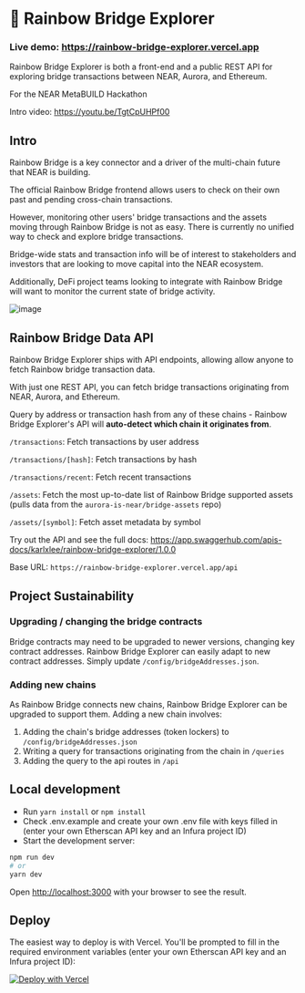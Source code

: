 # 🌈 Rainbow Bridge Explorer

### Live demo: https://rainbow-bridge-explorer.vercel.app

Rainbow Bridge Explorer is both a front-end and a public REST API for exploring bridge transactions between NEAR, Aurora, and Ethereum.

For the NEAR MetaBUILD Hackathon
 
Intro video: https://youtu.be/TgtCpUHPf00


## Intro

Rainbow Bridge is a key connector and a driver of the multi-chain future that NEAR is building.

The official Rainbow Bridge frontend allows users to check on their own past and pending cross-chain transactions.

However, monitoring other users' bridge transactions and the assets moving through Rainbow Bridge is not as easy. There is currently no unified way to check and explore bridge transactions.

Bridge-wide stats and transaction info will be of interest to stakeholders and investors that are looking to move capital into the NEAR ecosystem.

Additionally, DeFi project teams looking to integrate with Rainbow Bridge will want to monitor the current state of bridge activity.

![image](https://user-images.githubusercontent.com/30199031/155185887-1b3283ee-d14d-4b9d-a49b-2d06593eed49.png)


## Rainbow Bridge Data API

Rainbow Bridge Explorer ships with API endpoints, allowing allow anyone to fetch Rainbow bridge transaction data.

With just one REST API, you can fetch bridge transactions originating from NEAR, Aurora, and Ethereum.

Query by address or transaction hash from any of these chains - Rainbow Bridge Explorer's API will **auto-detect which chain it originates from**.

`/transactions`: Fetch transactions by user address

`/transactions/[hash]`: Fetch transactions by hash

`/transactions/recent`: Fetch recent transactions

`/assets`: Fetch the most up-to-date list of Rainbow Bridge supported assets (pulls data from the `aurora-is-near/bridge-assets` repo)

`/assets/[symbol]`: Fetch asset metadata by symbol

Try out the API and see the full docs: https://app.swaggerhub.com/apis-docs/karlxlee/rainbow-bridge-explorer/1.0.0

Base URL: `https://rainbow-bridge-explorer.vercel.app/api`

## Project Sustainability

### Upgrading / changing the bridge contracts

Bridge contracts may need to be upgraded to newer versions, changing key contract addresses. Rainbow Bridge Explorer can easily adapt to new contract addresses. Simply update `/config/bridgeAddresses.json`.

### Adding new chains

As Rainbow Bridge connects new chains, Rainbow Bridge Explorer can be upgraded to support them. Adding a new chain involves:

1. Adding the chain's bridge addresses (token lockers) to `/config/bridgeAddresses.json`
2. Writing a query for transactions originating from the chain in `/queries`
3. Adding the query to the api routes in `/api`

## Local development

- Run `yarn install` or `npm install`
- Check .env.example and create your own .env file with keys filled in (enter your own Etherscan API key and an Infura project ID)
- Start the development server:

```bash
npm run dev
# or
yarn dev
```

Open [http://localhost:3000](http://localhost:3000) with your browser to see the result.

## Deploy

The easiest way to deploy is with Vercel. You'll be prompted to fill in the required environment variables (enter your own Etherscan API key and an Infura project ID):

[![Deploy with Vercel](https://vercel.com/button)](https://vercel.com/new/clone?repository-url=https%3A%2F%2Fgithub.com%2Fkarlxlee%2Frainbow-bridge-explorer&env=ETHERSCAN_KEY,INFURA_PROJECT_ID)
